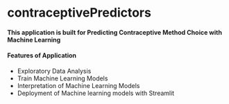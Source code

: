 # contraceptivePredictors

#### This application is built for Predicting Contraceptive Method Choice with Machine Learning

#### Features of Application
+ Exploratory Data Analysis
+ Train Machine Learning Models
+ Interpretation of Machine Learning Models
+ Deployment of Machine learning models with Streamlit

